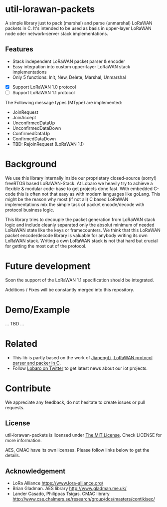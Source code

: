 # util-lorawan-packets

A simple library just to pack (marshal) and parse (unmarshal) LoRaWAN packets in C. 
It's intended to be used as basis in upper-layer LoRaWAN node oder network-server stack implementations. 

## Features

- Stack independent LoRaWAN packet parser & encoder
- Easy integration into custom upper-layer LoRaWAN stack implementations
- Only 5 functions: Init, New, Delete, Marshal, Unmarshal
- [x] Support LoRaWAN 1.0 protocol
- [ ] Support LoRaWAN 1.1 protocol

The Following message types (MType) are implemented:
- JoinRequest 
- JoinAccept
- UnconfirmedDataUp
- UnconfirmedDataDown
- ConfirmedDataUp
- ConfirmedDataDown
- TBD: RejoinRequest (LoRaWAN 1.1)

# Background 

We use this library internally inside our proprietary closed-source (sorry!) freeRTOS based LoRaWAN-Stack. 
At Lobaro we heavily try to achieve a flexible & modular code-base to get projects done fast. With embedded C-code this is often not that easy as with modern languages like goLang. This might be the reason why most (if not all) C based LoRaWAN implementations mix the simple task of packet encode/decode with protocol business logic. 

This library tries to decouple the packet generation from LoRaWAN stack logic and include cleanly separated only the absolut minimum of needed LoRaWAN state like the keys or framecounters. We think that this LoRaWAN packet encode/decode library is valuable for anybody writing its own LoRaWAN stack. Writing a own LoRaWAN stack is not that hard but crucial for getting the most out of the protocol.

# Future development

Soon the support of the LoRaWAN 1.1 specification should be integrated. 

Additions / Fixes will be constantly merged into this repository. 

# Demo/Example

... TBD ...

# Related

- This lib is partly based on the work of [JiapengLi, LoRaWAN protocol parser and packer in C](https://github.com/JiapengLi/lorawan-parser). 
- Follow [Lobaro on Twitter](https://twitter.com/LobaroHH) to get latest news about our iot projects.

# Contribute
We appreciate any feedback, do not hesitate to create issues or pull requests.

## License
util-lorawan-packets is licensed under [The MIT License](http://opensource.org/licenses/mit-license.php). Check LICENSE for more information.

AES, CMAC have its own licenses. Please follow links below to get the details.

## Acknowledgement
+ LoRa Alliance https://www.lora-alliance.org/
+ Brian Gladman. AES library http://www.gladman.me.uk/
+ Lander Casado, Philippas Tsigas. CMAC library http://www.cse.chalmers.se/research/group/dcs/masters/contikisec/
